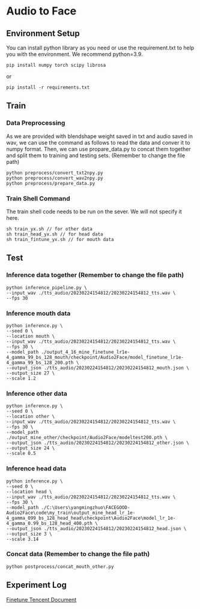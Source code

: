 # Audio to Face

## Environment Setup
You can install python library as you need or use the requirement.txt to help you with the environment. We recommend python=3.9.
```
pip install numpy torch scipy librosa 
```
or
```
pip install -r requirements.txt
```

## Train
### Data Preprocessing
As we are provided with blendshape weight saved in txt and audio saved in wav, we can use the command as follows to read the data and conver it to numpy format. Then, we can use propare_data.py to concat them together and split them to training and testing sets. (Remember to change the file path)
```
python preprocess/convert_txt2npy.py
python preprocess/convert_wav2npy.py
python preprocess/prepare_data.py
```
### Train Shell Command
The train shell code needs to be run on the sever. We will not specify it here.
```
sh train_yx.sh // for other data
sh train_head_yx.sh // for head data
sh train_fintune_yx.sh // for mouth data
```

## Test
### Inference data together (Remember to change the file path)
```
python inference_pipeline.py \
--input_wav ./tts_audio/20230224154812/20230224154812_tts.wav \
--fps 30
```
### Inference mouth data
```
python inference.py \
--seed 0 \
--location mouth \
--input_wav ./tts_audio/20230224154812/20230224154812_tts.wav \
--fps 30 \
--model_path ./output_4_16_mine_finetune_lr1e-4_gamma_99_bs_128_mouth/checkpoint/Audio2Face/model_finetune_lr1e-4_gamma_99_bs_128_200.pth \
--output_json ./tts_audio/20230224154812/20230224154812_mouth.json \
--output_size 27 \
--scale 1.2
```
### Inference other data
```
python inference.py \
--seed 0 \
--location other \
--input_wav ./tts_audio/20230224154812/20230224154812_tts.wav \
--fps 30 \
--model_path ./output_mine_other/checkpoint/Audio2Face/modeltest200.pth \
--output_json ./tts_audio/20230224154812/20230224154812_other.json \
--output_size 24 \
--scale 0.5
```
### Inference head data
```
python inference.py \
--seed 0 \
--location head \
--input_wav ./tts_audio/20230224154812/20230224154812_tts.wav \
--fps 30 \
--model_path ./C:\Users\yangmingzhuo\FACEGOOD-Audio2Face\code\my_train\output_mine_head_lr_1e-4_gamma_099_bs_128_head_head\checkpoint\Audio2Face\model_lr_1e-4_gamma_0.99_bs_128_head_400.pth \
--output_json ./tts_audio/20230224154812/20230224154812_head.json \
--output_size 3 \
--scale 3.14
```
### Concat data (Remember to change the file path)
```
python postprocess/concat_mouth_other.py
```
## Experiment Log
[Finetune Tencent Document](https://docs.qq.com/sheet/DYVlDcXhEb2RBSHN6?tab=BB08J2&u=02639db8698c4a47991e544165bdf1c0)